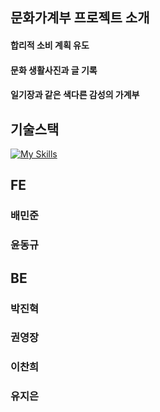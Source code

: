 ## 문화가계부 프로젝트 소개
#### 합리적 소비 계획 유도
#### 문화 생활사진과 글 기록
#### 일기장과 같은 색다른 감성의 가계부



## 기술스택

[![My Skills](https://skillicons.dev/icons?i=html,css,js,react,ts,redux,styledcomponents,vite,git)](https://skillicons.dev)



## FE
### 배민준
### 윤동규



## BE
### 박진혁
### 권영장
### 이찬희
### 유지은

